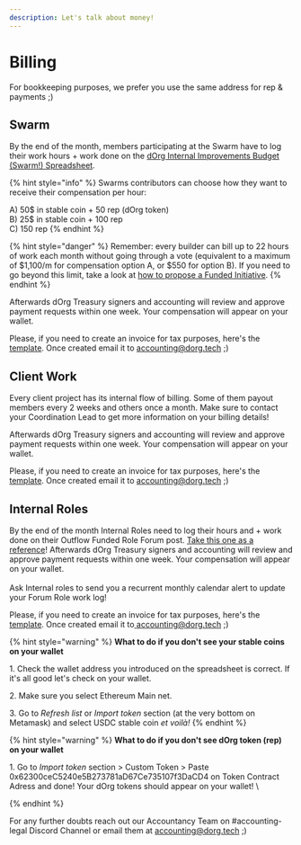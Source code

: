 ```yaml
---
description: Let's talk about money!
---
```


# Billing

For bookkeeping purposes, we prefer you use the same address for rep & payments ;)

## Swarm&#x20;

By the end of the month, members participating at the Swarm have to log their work hours + work done on the [dOrg Internal Improvements Budget (Swarm!) Spreadsheet](https://docs.google.com/spreadsheets/d/1j-DsSaP0riIcS-vXUm-A-roIl4CowRloUEjAZXYeNb8/edit#gid=0).&#x20;

{% hint style="info" %}
Swarms contributors can choose how they want to receive their compensation per hour:&#x20;

A) 50$ in stable coin + 50 rep (dOrg token)\
B) 25$ in stable coin + 100 rep\
C) 150 rep
{% endhint %}

{% hint style="danger" %}
Remember: every builder can bill up to 22 hours of work each month without going through a vote (equivalent to a maximum of $1,100/m for compensation option A, or $550 for option B). If you need to go beyond this limit, take a look at [how to propose a Funded Initiative](doing-internal-work/funded-initiatives.md).
{% endhint %}

Afterwards dOrg Treasury signers and accounting will review and approve payment requests within one week. Your compensation will appear on your wallet.

Please, if you need to create an invoice for tax purposes, here's the [template](https://docs.google.com/spreadsheets/d/1-Ky77y9YqhWVERc-rTVQPy3v9NZ\_ZLM4hGKU6AI1Z3M/edit#gid=790763898). Once created email it to [accounting@dorg.tech](mailto:accounting@dorg.tech) ;)

## Client Work

Every client project has its internal flow of billing. Some of them payout members every 2 weeks and others once a month. Make sure to contact your Coordination Lead to get more information on your billing details!&#x20;

Afterwards dOrg Treasury signers and accounting will review and approve payment requests within one week. Your compensation will appear on your wallet.&#x20;

Please, if you need to create an invoice for tax purposes, here's the [template](https://docs.google.com/spreadsheets/d/1-Ky77y9YqhWVERc-rTVQPy3v9NZ\_ZLM4hGKU6AI1Z3M/edit#gid=790763898). Once created email it to [accounting@dorg.tech](mailto:accounting@dorg.tech) ;)

## Internal Roles &#x20;

By the end of the month Internal Roles need to log their hours and + work done on their Outflow Funded Role Forum post. [Take this one as a reference](https://forum.dorg.tech/t/experience-facilitator-anna-marie-ended-dec-10/104/5)! Afterwards dOrg Treasury signers and accounting will review and approve payment requests within one week. Your compensation will appear on your wallet. \
\
Ask Internal roles to send you a recurrent monthly calendar alert to update your Forum Role work log!&#x20;

Please, if you need to create an invoice for tax purposes, here's the [template](https://docs.google.com/spreadsheets/d/1-Ky77y9YqhWVERc-rTVQPy3v9NZ\_ZLM4hGKU6AI1Z3M/edit#gid=790763898). Once created email it to[ accounting@dorg.tech](mailto:accounting@dorg.tech) ;)



{% hint style="warning" %}
**What to do if you don't see your stable coins on your wallet**&#x20;

1\. Check the wallet address you introduced on the spreadsheet is correct. If it's all good let's check on your wallet.&#x20;

2\. Make sure you select Ethereum Main net.&#x20;

3\. Go to _Refresh list_ or _Import token_ section (at the very bottom on Metamask) and select USDC stable coin _et voilà!_&#x20;
{% endhint %}

{% hint style="warning" %}
**What to do if you don't see dOrg token (rep) on your wallet**

1\. Go to _Import token_ section > Custom Token > Paste 0x62300ceC5240e5B273781aD67Ce735107f3DaCD4 on Token Contract Adress and done! Your dOrg tokens should appear on your wallet! \

{% endhint %}



For any further doubts reach out our Accountancy Team on #accounting-legal Discord Channel or email them at accounting@dorg.tech ;)
